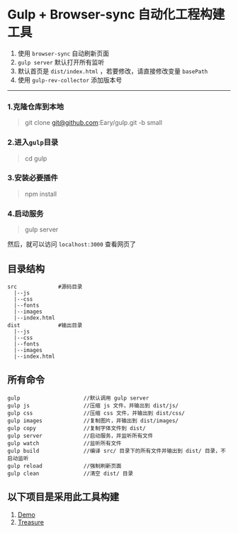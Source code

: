 # Gulp + Browser-sync 自动化工程构建工具

1. 使用 `browser-sync` 自动刷新页面  
2. `gulp server` 默认打开所有监听  
3. 默认首页是 `dist/index.html` ，若要修改，请直接修改变量 `basePath` 
4. 使用 `gulp-rev-collector` 添加版本号  

-------------------------------  

### 1.克隆仓库到本地
> git clone git@github.com:Eary/gulp.git -b small

### 2.进入`gulp`目录
> cd gulp

### 3.安装必要插件
> npm install

### 4.启动服务
> gulp server

然后，就可以访问 `localhost:3000` 查看网页了  
  
## 目录结构  
```
src             #源码目录
  |--js
  |--css
  |--fonts
  |--images
  |--index.html
dist            #输出目录
  |--js
  |--css
  |--fonts
  |--images
  |--index.html
```


## 所有命令
```
gulp                    //默认调用 gulp server
gulp js                 //压缩 js 文件，并输出到 dist/js/
gulp css                //压缩 css 文件，并输出到 dist/css/
gulp images             //复制图片，并输出到 dist/images/
gulp copy               //复制字体文件到 dist/
gulp server             //启动服务，并监听所有文件
gulp watch              //监听所有文件
gulp build              //编译 src/ 目录下的所有文件并输出到 dist/ 目录，不启动监听
gulp reload             //强制刷新页面
gulp clean              //清空 dist/ 目录
```



## 以下项目是采用此工具构建  
1. [Demo](dist/index.html)  
2. [Treasure](https://github.com/eary/treasure)  